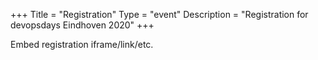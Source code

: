 +++
Title = "Registration"
Type = "event"
Description = "Registration for devopsdays Eindhoven 2020"
+++

<div style="width:100%; text-align:left;">

Embed registration iframe/link/etc.
</div></div>
</div>
